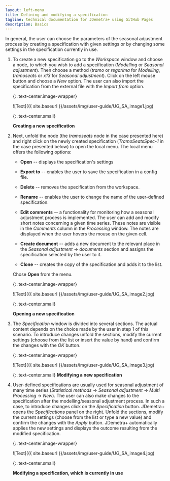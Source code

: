 ```yaml
---
layout: left-menu
title: Defining and modifying a specification
tagline: technical documentation for JDemetra+ using GitHub Pages
description: Basics
---
```


In general, the user can choose the parameters of the seasonal
adjustment process by creating a specification with given settings or by
changing some settings in the specification currently in use.

1.  To create a new specification go to the *Workspace* window and choose a
    node, to which you wish to add a specification (*Modelling* or
    *Seasonal adjustment*). Then choose a method (*tramo* or *regarima* for
    *Modelling*, *tramoseats* or *x13* for *Seasonal adjustment*). Click
    on the left mouse button and choose a *New* option. The user can
    also import the specification from the external file with the
    *Import from* option.
	
	{: .text-center.image-wrapper}

	![Text]({{ site.baseurl }}/assets/img/user-guide/UG_SA_image1.jpg)

	{: .text-center.small}

	**Creating a new specification**

2.  Next, unfold the node (the *tramoseats* node in the case presented
    here) and right click on the newly created specification
    (*TramoSeatsSpec-1* in the case presented below) to open the local
    menu. The local menu offers the following options:

	-   **Open** -- displays the specification's settings

	-   **Export to** -- enables the user to save the specification in a
		config file.

	-   **Delete** -- removes the specification from the workspace.

	-   **Rename** -- enables the user to change the name of the
		user-defined specification.

	-   **Edit comments** -- a functionality for monitoring how a seasonal
		adjustment process is implemented. The user can add and modify short
		notes concerning a given time series. These notes are visible in the
		*Comments* column in the *Processing* window. The notes are displayed
		when the user hovers the mouse on the given cell.

	-   **Create document** -- adds a new document to the relevant place in
		the *Seasonal adjustment → documents* section and assigns the
		specification selected by the user to it.

	-   **Clone** -- creates the copy of the specification and adds it to
		the list.

	Chose **Open** from the menu.
 
	{: .text-center.image-wrapper}

	![Text]({{ site.baseurl }}/assets/img/user-guide/UG_SA_image2.jpg)

	{: .text-center.small}
	
	**Opening a new specification**

3.  The *Specification* window is divided into several sections. The
    actual content depends on the choice made by the user in step 1
    of this scenario. To introduce changes unfold the sections, modify
    the current settings (choose from the list or insert the value by
    hand) and confirm the changes with the *OK* button.

	{: .text-center.image-wrapper}

	![Text]({{ site.baseurl }}/assets/img/user-guide/UG_SA_image3.jpg)

	{: .text-center.small}
	**Modifying a new specification**

4.  User-defined specifications are usually used for seasonal adjustment
    of many time series (*Statistical methods* → *Seasonal adjustment* →
    *Multi Processing* → *New*). The user can also make changes to the specification
    after the modelling/seasonal adjustment process. In such a case, to
    introduce changes click on the *Specification* button. JDemetra+
    opens the *Specifications* panel on the right. Unfold the sections,
    modify the current settings (choose from the list or type a new value)
	and confirm the changes with the *Apply* button. JDemetra+
    automatically applies the new settings and displays the outcome
    resulting from the modified specification.

	{: .text-center.image-wrapper}

	![Text]({{ site.baseurl }}/assets/img/user-guide/UG_SA_image4.jpg)

	{: .text-center.small}
	
	**Modifying a specification, which is currently in use**
